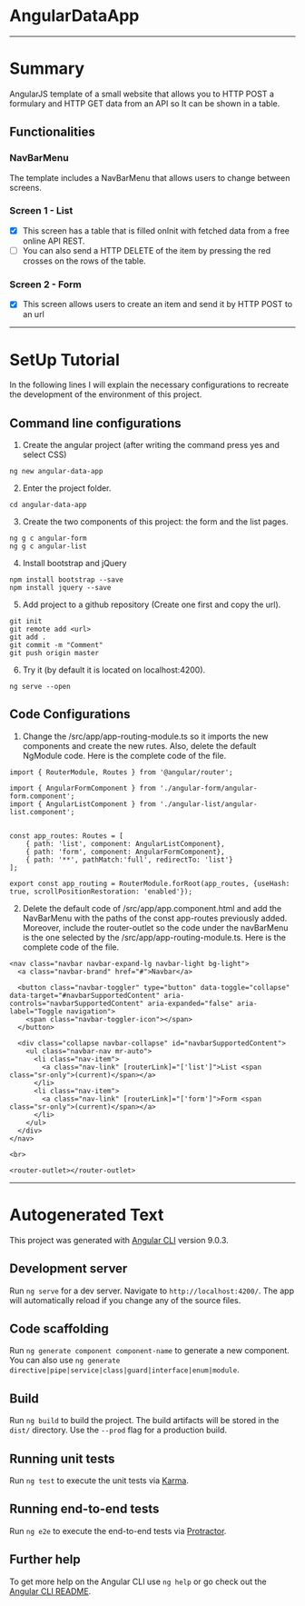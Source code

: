 # AngularDataApp

---

# Summary
AngularJS template of a small website that allows you to HTTP POST a formulary and HTTP GET data from an API so It can be shown in a table.

## Functionalities
### NavBarMenu
The template includes a NavBarMenu that allows users to change between screens.

### Screen 1 - List
- [x] This screen has a table that is filled onInit with fetched data from a free online API REST.
- [ ] You can also send a HTTP DELETE of the item by pressing the red crosses on the rows of the table.

### Screen 2 - Form
- [x] This screen allows users to create an item and send it by HTTP POST to an url

---
# SetUp Tutorial
In the following lines I will explain the necessary configurations to recreate the development of the environment of this project.

## Command line configurations
1) Create the angular project (after writing the command press yes and select CSS)
```
ng new angular-data-app
```

2) Enter the project folder.
```
cd angular-data-app
```

3) Create the two components of this project: the form and the list pages.
```
ng g c angular-form
ng g c angular-list
```

4) Install bootstrap and jQuery
```
npm install bootstrap --save
npm install jquery --save
```

5) Add project to a github repository (Create one first and copy the url).
```
git init
git remote add <url>
git add .
git commit -m "Comment"
git push origin master
```

6) Try it (by default it is located on localhost:4200).
```
ng serve --open
```
  
## Code Configurations

1) Change the /src/app/app-routing-module.ts so it imports the new components and create the new rutes. Also, delete the default NgModule code. Here is the complete code of the file.
```
import { RouterModule, Routes } from '@angular/router';

import { AngularFormComponent } from './angular-form/angular-form.component';
import { AngularListComponent } from './angular-list/angular-list.component';


const app_routes: Routes = [
    { path: 'list', component: AngularListComponent},
    { path: 'form', component: AngularFormComponent},
    { path: '**', pathMatch:'full', redirectTo: 'list'}
];

export const app_routing = RouterModule.forRoot(app_routes, {useHash: true, scrollPositionRestoration: 'enabled'});
```

2) Delete the default code of /src/app/app.component.html and add the NavBarMenu with the paths of the const app-routes previously added. Moreover, include the router-outlet so the code under the navBarMenu is the one selected by the /src/app/app-routing-module.ts. Here is the complete code of the file.

```
<nav class="navbar navbar-expand-lg navbar-light bg-light">
  <a class="navbar-brand" href="#">Navbar</a>

  <button class="navbar-toggler" type="button" data-toggle="collapse" data-target="#navbarSupportedContent" aria-controls="navbarSupportedContent" aria-expanded="false" aria-label="Toggle navigation">
    <span class="navbar-toggler-icon"></span>
  </button>

  <div class="collapse navbar-collapse" id="navbarSupportedContent">
    <ul class="navbar-nav mr-auto">
      <li class="nav-item">
        <a class="nav-link" [routerLink]="['list']">List <span class="sr-only">(current)</span></a>
      </li>
      <li class="nav-item">
        <a class="nav-link" [routerLink]="['form']">Form <span class="sr-only">(current)</span></a>
      </li>
    </ul>
  </div>
</nav>

<br>

<router-outlet></router-outlet>
```

---

# Autogenerated Text

This project was generated with [Angular CLI](https://github.com/angular/angular-cli) version 9.0.3.

## Development server

Run `ng serve` for a dev server. Navigate to `http://localhost:4200/`. The app will automatically reload if you change any of the source files.

## Code scaffolding

Run `ng generate component component-name` to generate a new component. You can also use `ng generate directive|pipe|service|class|guard|interface|enum|module`.

## Build

Run `ng build` to build the project. The build artifacts will be stored in the `dist/` directory. Use the `--prod` flag for a production build.

## Running unit tests

Run `ng test` to execute the unit tests via [Karma](https://karma-runner.github.io).

## Running end-to-end tests

Run `ng e2e` to execute the end-to-end tests via [Protractor](http://www.protractortest.org/).

## Further help

To get more help on the Angular CLI use `ng help` or go check out the [Angular CLI README](https://github.com/angular/angular-cli/blob/master/README.md).
